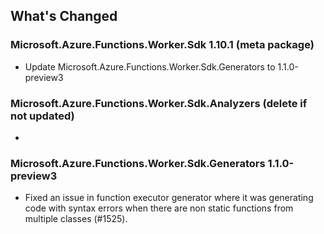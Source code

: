 ## What's Changed

<!-- Please add your release notes in the following format:
- My change description (#PR/#issue)
-->

### Microsoft.Azure.Functions.Worker.Sdk 1.10.1 (meta package)
- Update Microsoft.Azure.Functions.Worker.Sdk.Generators to 1.1.0-preview3
### Microsoft.Azure.Functions.Worker.Sdk.Analyzers <version> (delete if not updated)
- <entry>
### Microsoft.Azure.Functions.Worker.Sdk.Generators 1.1.0-preview3
- Fixed an issue in function executor generator where it was generating code with syntax errors when there are non static functions from multiple classes (#1525).
